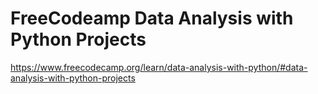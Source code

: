 # FreeCodeamp Data Analysis with Python Projects
https://www.freecodecamp.org/learn/data-analysis-with-python/#data-analysis-with-python-projects
